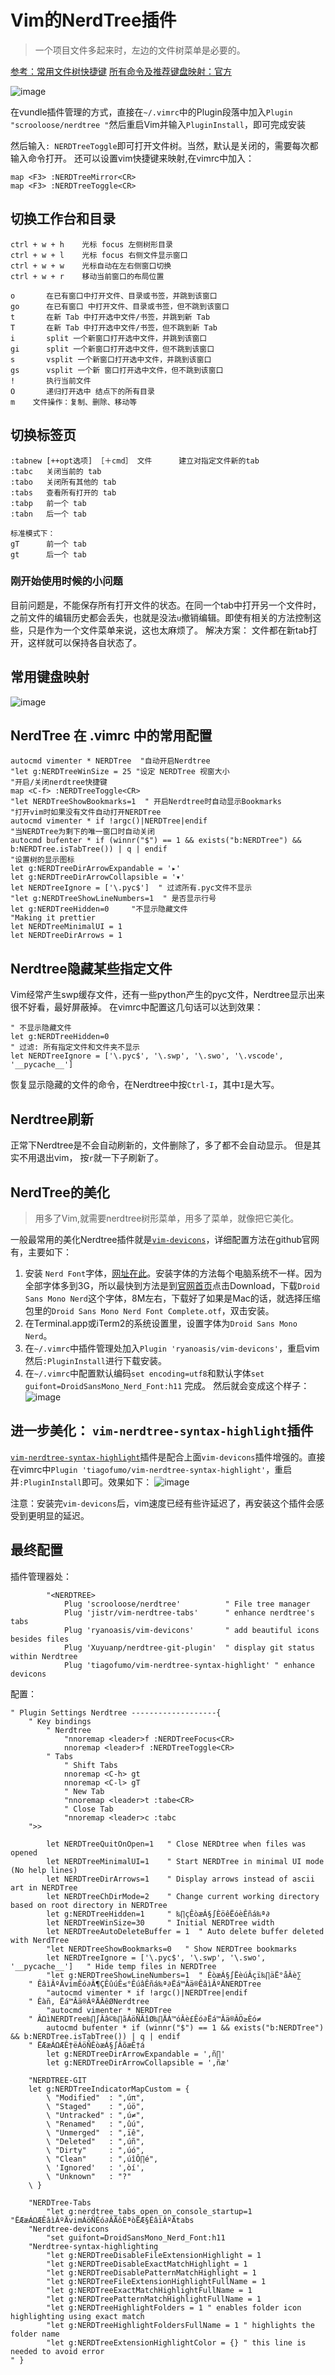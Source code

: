 # Vim的NerdTree插件
> 一个项目文件多起来时，左边的文件树菜单是必要的。

[参考：常用文件树快捷键](https://yang3wei.github.io/blog/2013/01/29/nerdtree-kuai-jie-jian-ji-lu/)
[所有命令及推荐键盘映射：官方](https://github.com/scrooloose/nerdtree/blob/master/doc/NERDTree.txt)

![image](https://user-images.githubusercontent.com/14041622/40785675-c52d07fa-651b-11e8-82d7-c6520ce91e4f.png)

在vundle插件管理的方式，直接在`~/.vimrc`中的Plugin段落中加入`Plugin "scrooloose/nerdtree
"`然后重启Vim并输入`PluginInstall`，即可完成安装

然后输入`: NERDTreeToggle`即可打开文件树。当然，默认是关闭的，需要每次都输入命令打开。
还可以设置vim快捷键来映射,在vimrc中加入：
```
map <F3> :NERDTreeMirror<CR>
map <F3> :NERDTreeToggle<CR>
```


## 切换工作台和目录
```
ctrl + w + h    光标 focus 左侧树形目录
ctrl + w + l    光标 focus 右侧文件显示窗口
ctrl + w + w    光标自动在左右侧窗口切换
ctrl + w + r    移动当前窗口的布局位置

o       在已有窗口中打开文件、目录或书签，并跳到该窗口
go      在已有窗口 中打开文件、目录或书签，但不跳到该窗口
t       在新 Tab 中打开选中文件/书签，并跳到新 Tab
T       在新 Tab 中打开选中文件/书签，但不跳到新 Tab
i       split 一个新窗口打开选中文件，并跳到该窗口
gi      split 一个新窗口打开选中文件，但不跳到该窗口
s       vsplit 一个新窗口打开选中文件，并跳到该窗口
gs      vsplit 一个新 窗口打开选中文件，但不跳到该窗口
!       执行当前文件
O       递归打开选中 结点下的所有目录
m    文件操作：复制、删除、移动等
```

## 切换标签页
```
:tabnew [++opt选项] ［＋cmd］ 文件      建立对指定文件新的tab
:tabc   关闭当前的 tab
:tabo   关闭所有其他的 tab
:tabs   查看所有打开的 tab
:tabp   前一个 tab
:tabn   后一个 tab

标准模式下：
gT      前一个 tab
gt      后一个 tab
```

### 刚开始使用时候的小问题
目前问题是，不能保存所有打开文件的状态。在同一个tab中打开另一个文件时，之前文件的编辑历史都会丢失，也就是没法`u`撤销编辑。即使有相关的方法控制这些，只是作为一个文件菜单来说，这也太麻烦了。
解决方案：
文件都在新tab打开，这样就可以保持各自状态了。

## 常用键盘映射
![image](https://user-images.githubusercontent.com/14041622/40790652-1391d6b2-6528-11e8-8088-902418cf5de3.png)


## NerdTree 在 .vimrc 中的常用配置
```
autocmd vimenter * NERDTree  "自动开启Nerdtree
"let g:NERDTreeWinSize = 25 "设定 NERDTree 视窗大小
"开启/关闭nerdtree快捷键
map <C-f> :NERDTreeToggle<CR>
"let NERDTreeShowBookmarks=1  " 开启Nerdtree时自动显示Bookmarks
"打开vim时如果没有文件自动打开NERDTree
autocmd vimenter * if !argc()|NERDTree|endif
"当NERDTree为剩下的唯一窗口时自动关闭
autocmd bufenter * if (winnr("$") == 1 && exists("b:NERDTree") && b:NERDTree.isTabTree()) | q | endif
"设置树的显示图标
let g:NERDTreeDirArrowExpandable = '▸'
let g:NERDTreeDirArrowCollapsible = '▾'
let NERDTreeIgnore = ['\.pyc$']  " 过滤所有.pyc文件不显示
"let g:NERDTreeShowLineNumbers=1  " 是否显示行号
let g:NERDTreeHidden=0     "不显示隐藏文件
"Making it prettier
let NERDTreeMinimalUI = 1
let NERDTreeDirArrows = 1
```

## Nerdtree隐藏某些指定文件
Vim经常产生swp缓存文件，还有一些python产生的pyc文件，Nerdtree显示出来很不好看，最好屏蔽掉。
在vimrc中配置这几句话可以达到效果：
```vim
" 不显示隐藏文件
let g:NERDTreeHidden=0
" 过滤: 所有指定文件和文件夹不显示
let NERDTreeIgnore = ['\.pyc$', '\.swp', '\.swo', '\.vscode', '__pycache__']  
```

恢复显示隐藏的文件的命令，在Nerdtree中按`Ctrl-I`，其中`I`是大写。

## Nerdtree刷新
正常下Nerdtree是不会自动刷新的，文件删除了，多了都不会自动显示。
但是其实不用退出vim，
按`r`就一下子刷新了。

## NerdTree的美化
> 用多了Vim,就需要nerdtree树形菜单，用多了菜单，就像把它美化。

一般最常用的美化Nerdtree插件就是[`vim-devicons`](https://github.com/ryanoasis/vim-devicons)，详细配置方法在github官网有，主要如下：
1. 安装 `Nerd Font`字体，[网址在此](https://github.com/ryanoasis/nerd-fonts)。安装字体的方法每个电脑系统不一样。因为全部字体多到3G，所以最快到方法是到[官网首页](http://nerdfonts.com/)点击Download，下载`Droid Sans Mono Nerd`这个字体，8M左右，下载好了如果是Mac的话，就选择压缩包里的`Droid Sans Mono Nerd Font Complete.otf`，双击安装。
2. 在Terminal.app或iTerm2的系统设置里，设置字体为`Droid Sans Mono Nerd`。
3. 在`~/.vimrc`中插件管理处加入`Plugin 'ryanoasis/vim-devicons'`，重启vim然后`:PluginInstall`进行下载安装。
4. 在`~/.vimrc`中配置默认编码`set encoding=utf8`和默认字体`set guifont=DroidSansMono_Nerd_Font:h11`
完成。
然后就会变成这个样子：
![image](https://user-images.githubusercontent.com/14041622/36613461-89b90172-1914-11e8-8c6e-72882a65899a.png)

## 进一步美化： `vim-nerdtree-syntax-highlight`插件
[`vim-nerdtree-syntax-highlight`](https://github.com/tiagofumo/vim-nerdtree-syntax-highlight)插件是配合上面`vim-devicons`插件增强的。直接在vimrc中`Plugin 'tiagofumo/vim-nerdtree-syntax-highlight'`，重启并`:PluginInstall`即可。效果如下：
![image](https://user-images.githubusercontent.com/14041622/36613881-c8500556-1915-11e8-9729-57167564c848.png)


注意：安装完`vim-devicons`后，vim速度已经有些许延迟了，再安装这个插件会感受到更明显的延迟。



## 最终配置

插件管理器处：
```vim
        "<NERDTREE>
            Plug 'scrooloose/nerdtree'          " File tree manager
            Plug 'jistr/vim-nerdtree-tabs'      " enhance nerdtree's tabs
            Plug 'ryanoasis/vim-devicons'       " add beautiful icons besides files
            Plug 'Xuyuanp/nerdtree-git-plugin'  " display git status within Nerdtree
            Plug 'tiagofumo/vim-nerdtree-syntax-highlight' " enhance devicons
```

配置：
```vim
" Plugin Settings Nerdtree -------------------{
    " Key bindings
        " Nerdtree
            "nnoremap <leader>f :NERDTreeFocus<CR>
            nnoremap <leader>f :NERDTreeToggle<CR>  
        " Tabs
            " Shift Tabs
            nnoremap <C-h> gt
            nnoremap <C-l> gT
            " New Tab
            "nnoremap <leader>t :tabe<CR>
            " Close Tab
            "nnoremap <leader>c :tabc
    ">>

        let NERDTreeQuitOnOpen=1   " Close NERDtree when files was opened
        let NERDTreeMinimalUI=1    " Start NERDTree in minimal UI mode (No help lines)
        let NERDTreeDirArrows=1    " Display arrows instead of ascii art in NERDTree
        let NERDTreeChDirMode=2    " Change current working directory based on root directory in NERDTree
        let g:NERDTreeHidden=1     " ‰∏çÊòæÁ§∫ÈöêËóèÊñá‰ª∂
        let NERDTreeWinSize=30     " Initial NERDTree width
        let NERDTreeAutoDeleteBuffer = 1  " Auto delete buffer deleted with NerdTree
        "let NERDTreeShowBookmarks=0   " Show NERDTree bookmarks
        let NERDTreeIgnore = ['\.pyc$', '\.swp', '\.swo', '__pycache__']   " Hide temp files in NERDTree
        "let g:NERDTreeShowLineNumbers=1  " ÊòæÁ§∫ËèúÂçï‰∏äË°åÂè∑
    " ÊâìÂºÄvimÊó∂Â¶ÇÊûúÊ≤°ÊúâÊñá‰ª∂Ëá™Âä®ÊâìÂºÄNERDTree
        "autocmd vimenter * if !argc()|NERDTree|endif
    " Êàñ, Ëá™Âä®ÂºÄÂêØNerdtree
        "autocmd vimenter * NERDTree  
    " ÂΩìNERDTree‰∏∫Ââ©‰∏ãÁöÑÂîØ‰∏ÄÁ™óÂè£Êó∂Ëá™Âä®ÂÖ≥Èó≠
        autocmd bufenter * if (winnr("$") == 1 && exists("b:NERDTree") && b:NERDTree.isTabTree()) | q | endif
    " ËÆæÁΩÆÊ†ëÁöÑÊòæÁ§∫ÂõæÊ†á
        let g:NERDTreeDirArrowExpandable = '‚ñ∏'
        let g:NERDTreeDirArrowCollapsible = '‚ñæ'

    "NERDTREE-GIT
    let g:NERDTreeIndicatorMapCustom = {
        \ "Modified"  : "‚úπ",
        \ "Staged"    : "‚úö",
        \ "Untracked" : "‚ú≠",
        \ "Renamed"   : "‚ûú",
        \ "Unmerged"  : "‚ïê",
        \ "Deleted"   : "‚úñ",
        \ "Dirty"     : "‚úó",
        \ "Clean"     : "‚úîÔ∏é",
        \ 'Ignored'   : '‚òí',
        \ "Unknown"   : "?"
    \ }

    "NERDTree-Tabs
        "let g:nerdtree_tabs_open_on_console_startup=1 "ËÆæÁΩÆÊâìÂºÄvimÁöÑÊó∂ÂÄôÈªòËÆ§ÊâìÂºÄtabs
    "Nerdtree-devicons
        "set guifont=DroidSansMono_Nerd_Font:h11
    "Nerdtree-syntax-highlighting
        "let g:NERDTreeDisableFileExtensionHighlight = 1
        "let g:NERDTreeDisableExactMatchHighlight = 1
        "let g:NERDTreeDisablePatternMatchHighlight = 1
        "let g:NERDTreeFileExtensionHighlightFullName = 1
        "let g:NERDTreeExactMatchHighlightFullName = 1
        "let g:NERDTreePatternMatchHighlightFullName = 1
        "let g:NERDTreeHighlightFolders = 1 " enables folder icon highlighting using exact match
        "let g:NERDTreeHighlightFoldersFullName = 1 " highlights the folder name
        "let g:NERDTreeExtensionHighlightColor = {} " this line is needed to avoid error
" }
```